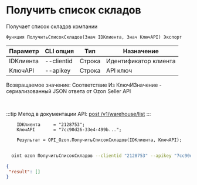 ﻿---
sidebar_position: 1
---

# Получить список складов
 Получает список складов компании



`Функция ПолучитьСписокСкладов(Знач IDКлиента, Знач КлючAPI) Экспорт`

  | Параметр | CLI опция | Тип | Назначение |
  |-|-|-|-|
  | IDКлиента | --clientid | Строка | Идентификатор клиента |
  | КлючAPI | --apikey | Строка | API ключ |

  
  Возвращаемое значение:   Соответствие Из КлючИЗначение - сериализованный JSON ответа от Ozon Seller API

<br/>

:::tip
Метод в документации API: [post /v1/warehouse/list](https://docs.ozon.ru/api/seller/#operation/WarehouseAPI_WarehouseList)
:::
<br/>


```bsl title="Пример кода"
    IDКлиента     = "2128753";
    КлючAPI       = "7cc90d26-33e4-499b...";

    Результат = OPI_Ozon.ПолучитьСписокСкладов(IDКлиента, КлючAPI);
```



```sh title="Пример команды CLI"
    
  oint ozon ПолучитьСписокСкладов --clientid "2128753" --apikey "7cc90d26-33e4-499b..."

```

```json title="Результат"
{
 "result": []
}
```
